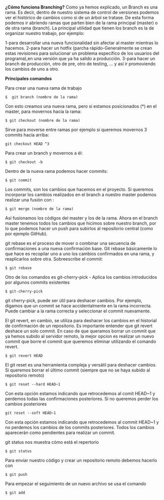 **¿Cómo funciona Branching?**
Como ya hemos explicado, un Branch es una rama.
Es decir, dentro de nuestro sistema de control de versiones podemos ver el histórico de cambios como si de un árbol se tratase. De esta forma podemos ir abriendo ramas que parten bien de la rama principal (master) o de otra rama (branch).
La principal utilidad que tienen los branch es la de organizar nuestro trabajo, por ejemplo:

1-para desarrollar una nueva funcionalidad sin afectar al master mientras lo hacemos.
2-para hacer un hotfix (parcha rápido-Generalmente se crean estas revisiones para solucionar un problema específico de los usuarios del programa),en una versión que ya ha salido a producción.
3-para hacer un branch de producción, otro de pre, otro de testing, … y así ir promoviendo los cambios de uno a otro.

**Principales comandos**

Para crear una nueva rama de trabajo 

```
$  git branch (nombre de la rama)
```


Con esto creamos una nueva rama, pero si estamos posicionados (*) en el master, para movernos hacia la rama:
```
$ git checkout (nombre de la rama)
```
Sirve para moverse entre ramas por ejemplo si queremos movernos 3 commits hacia arriba:
```
git checkout HEAD ^3
```


Para crear un branch y movernos a él:
```
$ git checkout -b
```
Dentro de la nueva rama podemos hacer commits: 
```
$ git commit
```
Los commits, son los cambios que hacemos en el proyecto.
Si queremos incorporar los cambios realizados en el branch a nuestro master podemos realizar una fusión con :
```
$ git merge (nombre de la rama)
```
Así fusionamos los códigos del master y los de la rama.
Ahora en el branch master tenemos todos los cambios que hicimos sobre nuestro branch, por lo que podemos hacer un push para subirlos al repositorio central (como por ejemplo GitHub).

git rebase es el proceso de mover o combinar una secuencia de confirmaciones a una nueva confirmación base.
Git rebase básicamente lo que hace es recopilar uno a uno los cambios confirmados en una rama, y reaplicarlos sobre otra. Sobreescribe el commit:
```
$ git rebase
```
Otro de los comandos es git-cherry-pick - Aplica los cambios introducidos por algunos commits existentes 
```
$ git-cherry-pick
```
git cherry-pick, puede ser útil para deshacer cambios. Por ejemplo, digamos que un commit se hace accidentalmente en la rama incorrecta. Puede cambiar a la rama correcta y seleccionar el commit nuevamente.

El git revert, en cambio, se utiliza para deshacer los cambios en el historial de confirmación de un repositorio. Es importante entender que git revert deshace un solo commit.
En caso de que queramos borrar un commit que ya hemos subido al servidor remoto, la mejor opcion es realizar un nuevo commit que borre el commit que queremos eliminar utilizando el comando revert.
```
$ git revert HEAD
```

El git reset es una herramienta compleja y versátil para deshacer cambios. Si queremos borrar el último commit (siempre que no se haya subido al repositorio remoto) 
```
$ git reset --hard HEAD~1
```
Con esta opción estamos indicando que retrocedemos al comit HEAD~1 y perdemos todas las confirmaciones posteriores. 
Si no queremos perder los cambios posteriores
```
git reset --soft HEAD~1
```
Con esta opción estamos indicando que retrocedemos al commit HEAD~1 y no perdemos los cambios de los commits posteriores. Todos los cambios aparecerán como pendientes para realizar un commit.

git status nos muestra cómo está el repertorio
```
$ git status
```
Para enviar nuestro código y crear un repositorio remoto debemos hacerlo con 

```
$ git push
```
Para empezar el seguimiento de un nuevo archivo se usa el comando 
```
$ git add
```
